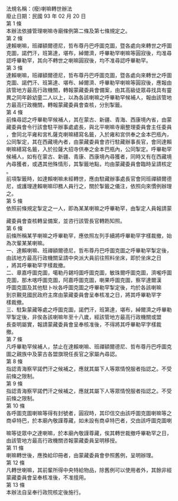 法規名稱：(廢)喇嘛轉世辦法  
廢止日期：民國 93 年 02 月 20 日  
第 1 條  
本辦法依據管理喇嘛寺廟條例第二條及第七條規定之。  
第 2 條  
達賴喇嘛，班禪額爾德尼，哲布尊丹巴呼圖克圖，暨各處向來轉世之呼圖  
克圖，諾們汗，班第達，堪布，綽爾濟，呼畢勒罕喇嘛等圓寂後，均准尋  
認呼畢勒罕，其向不轉世之喇嘛圓寂後，均不准尋認呼畢勒罕。  
第 3 條  
達賴喇嘛，班禪額爾德尼，哲布尊丹巴呼圖克圖，暨各處向來轉世之呼圖  
克圖、諾們汗、班第達、堪布、綽爾濟、呼畢勒罕喇嘛等圓寂後，應報由  
該管地方最高行政機關，轉報蒙藏委員會備案，由其高級徒眾尋找具有靈  
異之同年齡幼童二人以上，以為各該喇嘛之呼畢勒罕候補人，報由該管地  
方最高行政機關，轉報蒙藏委員會查核，分別掣籤。  
第 4 條  
前條尋認之呼畢勒罕候補人，其在蒙古、新疆、青海、西康境內省，由蒙  
藏委員會令行該會駐平辦事處處長，與北平喇嘛寺廟整理委員會主任委員  
，會同北平雍和宮札薩克喇嘛繕寫名籤，入於雍和宮供奉之金本巴瓶內，  
公同掣定，其在西藏境內者，由蒙藏委員會咨行駐藏辦事長官，會同達賴  
喇嘛繕寫名籤，入於拉薩大招寺供奉之金本巴瓶內，公同掣定。呼畢勒罕  
候補人，如有在蒙古、新疆、青康、西康境內尋獲者，同時又有在西藏境  
內尋獲者，或遇其他殊情形，其掣籤地點，均由蒙藏委員會臨時呈請核定  
。  
前項掣籤時，如達賴喇嘛未經轉世，應由駐藏辦事處長官會同班禪額爾德  
尼，或護理達賴喇嘛印務人員行之，關於掣籤之儀注，依照向來慣例辦理  
之。  
第 5 條  
依照前條規定掣定之一人，即為某某喇嘛之呼畢勒罕，由掣定人員報請蒙  


藏委員會查核轉呈備案，並咨行該管長官轉飭知照。  
第 6 條  
前條所稱某芋喇嘛之呼畢勒罕，應依照左列手續將呼畢勒罕字樣裁撤，始  
為次輩某某喇嘛。  
一、達賴喇嘛、班禪額爾德尼，哲布尊丹巴呼圖克圖之呼畢勒罕掣定後，  
由該地方最高行政機關呈請中央派大員前往照料坐床，即於坐床之日  
，將其呼畢勒罕字樣裁撤。  
二、章嘉呼圖克圖，噶勒丹錫埒圖呼圖克圖，敏珠爾呼圖克圖，濟嚨呼圖  
克圖，那木喀呼圖克圖，阿嘉呼圖克圖，喇果呼圖克圖，察罕達爾漢  
呼圖克圖及其他駐卜吙各呼圖克圖之呼畢勒罕掣定後，均於各該喇嘛  
到京覲見國民政府主席由蒙藏委員會呈奉核准之日，將其呼畢勒罕字  
樣裁撤。  
三、駐紮蒙藏等處之呼圖克圖，諾們汗，班第達，堪布，綽爾濟之呼畢勒  
罕掣定後，非俟各該喇嘛年至十八歲，經該管地方最高行政機關或盟  
長查明屬實，報請蒙藏委員會呈奉核准後，不得將其呼畢勒罕字樣裁  
撤。  
第 7 條  
凡呼畢勒罕候補人，禁止在達賴喇嘛、班禪額爾德尼、哲布尊丹巴呼圖克  
圖之親族中及蒙古各盟旗現任長官之家屬內尋認。  
第 8 條  
指認青海察罕諾們汗之候補之，應就其屬下人等眾情悅服者指認之。不受  
前條之限制。  
第 9 條  
指認青海察罕諾們汗之候補之，應就其屬下人等眾情悅服者指認之。不受  
前條之限制。  
第 10 條  
各呼圖克圖喇嘛等得有封號者，圓寂時，其印信交由該呼圖克圖喇嘛等之  
商卓特巴，於本廟內敬謹尊藏，如未設有商卓特巴者，交由該呼圖克圖喇  


嘛等徒眾中之達喇嘛，於本廟內敬謹尊藏，俟其轉世裁撤呼畢勒罕之日，  
由該管地方最高行政機關咨報蒙藏委員呈明移授。  
第 11 條  
喇嘛轉世後，應換給印冊者，由蒙藏委員會參照舊例，呈明辦理。  
第 12 條  
凡轉世喇嘛，其前輩所得中央特給物品，除舊例可以使用者外，其餘非經  
蒙藏委員會呈奉核准後，不准擅用。  
第 13 條  
本辦法自呈奉行政院核定後施行。  


